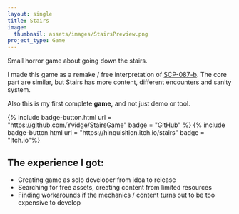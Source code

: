 ```yaml
---
layout: single
title: Stairs
image:
  thumbnail: assets/images/StairsPreview.png
project_type: Game
---
```

Small horror game about going down the stairs.

I made this game as a remake / free interpretation of [SCP-087-b](https://www.scpcbgame.com/scp-087-b.html). The core part are similar, but Stairs has more content, different encounters and sanity system.

Also this is my first complete **game,** and not just demo or tool.

<div class = "badge-box">
{% include badge-button.html url = "https://github.com/Yvidge/StairsGame" badge = "GitHub" %}
{% include badge-button.html url = "https://hinquisition.itch.io/stairs" badge = "Itch.io"%}
</div>

  
## The experience I got:
- Creating game as solo developer from idea to release
- Searching for free assets, creating content from limited resources
- Finding workarounds if the mechanics / content turns out to be too expensive to develop
